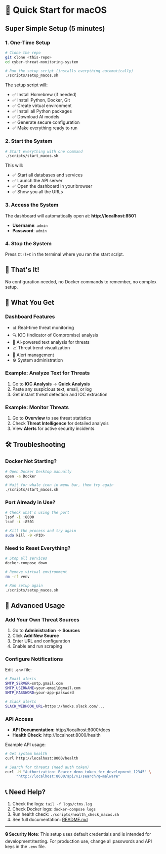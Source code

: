 # 🍎 Quick Start for macOS

## Super Simple Setup (5 minutes)

### 1. One-Time Setup
```bash
# Clone the repo
git clone <this-repo>
cd cyber-threat-monitoring-system

# Run the setup script (installs everything automatically)
./scripts/setup_macos.sh
```

The setup script will:
- ✅ Install Homebrew (if needed)
- ✅ Install Python, Docker, Git
- ✅ Create virtual environment
- ✅ Install all Python packages
- ✅ Download AI models
- ✅ Generate secure configuration
- ✅ Make everything ready to run

### 2. Start the System
```bash
# Start everything with one command
./scripts/start_macos.sh
```

This will:
- ✅ Start all databases and services
- ✅ Launch the API server
- ✅ Open the dashboard in your browser
- ✅ Show you all the URLs

### 3. Access the System

The dashboard will automatically open at: **http://localhost:8501**

- **Username**: `admin`
- **Password**: `admin`

### 4. Stop the System
Press `Ctrl+C` in the terminal where you ran the start script.

## 🎯 That's It!

No configuration needed, no Docker commands to remember, no complex setup.

## 📱 What You Get

### Dashboard Features
- 📊 Real-time threat monitoring
- 🔍 IOC (Indicator of Compromise) analysis  
- 🧠 AI-powered text analysis for threats
- 📈 Threat trend visualization
- 🚨 Alert management
- ⚙️ System administration

### Example: Analyze Text for Threats
1. Go to **IOC Analysis** → **Quick Analysis**
2. Paste any suspicious text, email, or log
3. Get instant threat detection and IOC extraction

### Example: Monitor Threats
1. Go to **Overview** to see threat statistics
2. Check **Threat Intelligence** for detailed analysis
3. View **Alerts** for active security incidents

## 🛠 Troubleshooting

### Docker Not Starting?
```bash
# Open Docker Desktop manually
open -a Docker

# Wait for whale icon in menu bar, then try again
./scripts/start_macos.sh
```

### Port Already in Use?
```bash
# Check what's using the port
lsof -i :8000
lsof -i :8501

# Kill the process and try again
sudo kill -9 <PID>
```

### Need to Reset Everything?
```bash
# Stop all services
docker-compose down

# Remove virtual environment
rm -rf venv

# Run setup again
./scripts/setup_macos.sh
```

## 🚀 Advanced Usage

### Add Your Own Threat Sources
1. Go to **Administration** → **Sources**
2. Click **Add New Source**
3. Enter URL and configuration
4. Enable and run scraping

### Configure Notifications
Edit `.env` file:
```bash
# Email alerts
SMTP_SERVER=smtp.gmail.com
SMTP_USERNAME=your-email@gmail.com
SMTP_PASSWORD=your-app-password

# Slack alerts
SLACK_WEBHOOK_URL=https://hooks.slack.com/...
```

### API Access
- **API Documentation**: http://localhost:8000/docs
- **Health Check**: http://localhost:8000/health

Example API usage:
```bash
# Get system health
curl http://localhost:8000/health

# Search for threats (need auth token)
curl -H "Authorization: Bearer demo_token_for_development_12345" \
     "http://localhost:8000/api/v1/search?q=malware"
```

## 📞 Need Help?

1. Check the logs: `tail -f logs/ctms.log`
2. Check Docker logs: `docker-compose logs`
3. Run health check: `./scripts/health_check_macos.sh`
4. See full documentation: [README.md](README.md)

---

**🔒 Security Note**: This setup uses default credentials and is intended for development/testing. For production use, change all passwords and API keys in the `.env` file.